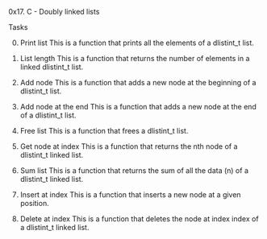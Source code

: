 0x17. C - Doubly linked lists

Tasks

0. Print list
This is a function that prints all the elements of a dlistint_t list.

1. List length
This is a function that returns the number of elements in a linked dlistint_t list.

2. Add node
This is a function that adds a new node at the beginning of a dlistint_t list.

3. Add node at the end
This is a function that adds a new node at the end of a dlistint_t list.

4. Free list
This is a function that frees a dlistint_t list.

5. Get node at index
This is a function that returns the nth node of a dlistint_t linked list.

6. Sum list
This is a function that returns the sum of all the data (n) of a dlistint_t linked list.

7. Insert at index
This is a function that inserts a new node at a given position.

8. Delete at index
This is a function that deletes the node at index index of a dlistint_t linked list.
